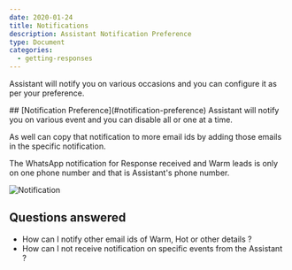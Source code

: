 ```yaml
---
date: 2020-01-24
title: Notifications
description: Assistant Notification Preference
type: Document
categories:
  - getting-responses
---
```

Assistant will notify you on various occasions and you can configure it as per your preference.

<a name="notification-preference"/>
## [Notification Preference](#notification-preference)
Assistant will notify you on various event and you can disable all or one at a time. 

As well can copy that notification to more email ids by adding those emails in the specific notification.

The WhatsApp notification for Response received and Warm leads is only on one phone number and that is Assistant's phone number. 

![Notification](../../images/notification.png)

## Questions answered
- How can I notify other email ids of Warm, Hot or other details ?
- How can I not receive notification on specific events from the Assistant ?


